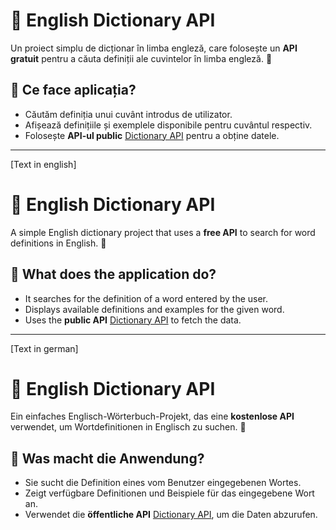 # 📝 English Dictionary API

Un proiect simplu de dicționar în limba engleză, care folosește un **API gratuit** pentru a căuta definiții ale cuvintelor în limba engleză. 🤖

## 🚀 Ce face aplicația?
- Căutăm definiția unui cuvânt introdus de utilizator.
- Afișează definițiile și exemplele disponibile pentru cuvântul respectiv.
- Folosește **API-ul public** [Dictionary API](https://api.dictionaryapi.dev/) pentru a obține datele.

---------------------------------------------------------------------------------------------------------------------------------------------------------------------------------------------------------------------------
[Text in english]
# 📝 English Dictionary API

A simple English dictionary project that uses a **free API** to search for word definitions in English. 🤖

## 🚀 What does the application do?
- It searches for the definition of a word entered by the user.
- Displays available definitions and examples for the given word.
- Uses the **public API** [Dictionary API](https://api.dictionaryapi.dev/) to fetch the data.

--------------------------------------------------------------------------------------------------------------------------------------------------------------------------------------------------------------------------
[Text in german]
# 📝 English Dictionary API

Ein einfaches Englisch-Wörterbuch-Projekt, das eine **kostenlose API** verwendet, um Wortdefinitionen in Englisch zu suchen. 🤖

## 🚀 Was macht die Anwendung?
- Sie sucht die Definition eines vom Benutzer eingegebenen Wortes.
- Zeigt verfügbare Definitionen und Beispiele für das eingegebene Wort an.
- Verwendet die **öffentliche API** [Dictionary API](https://api.dictionaryapi.dev/), um die Daten abzurufen.
